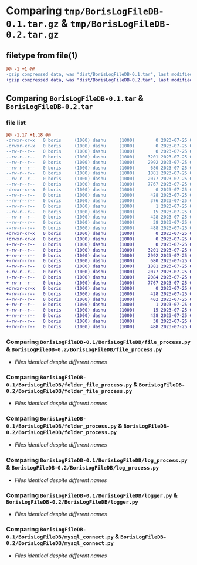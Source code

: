 # Comparing `tmp/BorisLogFileDB-0.1.tar.gz` & `tmp/BorisLogFileDB-0.2.tar.gz`

## filetype from file(1)

```diff
@@ -1 +1 @@
-gzip compressed data, was "dist/BorisLogFileDB-0.1.tar", last modified: Tue Jul 25 08:08:24 2023, max compression
+gzip compressed data, was "dist/BorisLogFileDB-0.2.tar", last modified: Tue Jul 25 08:24:22 2023, max compression
```

## Comparing `BorisLogFileDB-0.1.tar` & `BorisLogFileDB-0.2.tar`

### file list

```diff
@@ -1,17 +1,18 @@
-drwxr-xr-x   0 boris     (1000) dashu     (1000)        0 2023-07-25 08:08:24.000000 BorisLogFileDB-0.1/
-drwxr-xr-x   0 boris     (1000) dashu     (1000)        0 2023-07-25 08:08:24.000000 BorisLogFileDB-0.1/BorisLogFileDB/
--rw-r--r--   0 boris     (1000) dashu     (1000)        0 2023-07-25 03:44:21.000000 BorisLogFileDB-0.1/BorisLogFileDB/__init__.py
--rw-r--r--   0 boris     (1000) dashu     (1000)     3201 2023-07-25 03:43:13.000000 BorisLogFileDB-0.1/BorisLogFileDB/file_process.py
--rw-r--r--   0 boris     (1000) dashu     (1000)     2992 2023-07-25 03:43:13.000000 BorisLogFileDB-0.1/BorisLogFileDB/folder_file_process.py
--rw-r--r--   0 boris     (1000) dashu     (1000)      680 2023-07-25 03:43:13.000000 BorisLogFileDB-0.1/BorisLogFileDB/folder_process.py
--rw-r--r--   0 boris     (1000) dashu     (1000)     1881 2023-07-25 03:43:13.000000 BorisLogFileDB-0.1/BorisLogFileDB/log_process.py
--rw-r--r--   0 boris     (1000) dashu     (1000)     2077 2023-07-25 03:43:13.000000 BorisLogFileDB-0.1/BorisLogFileDB/logger.py
--rw-r--r--   0 boris     (1000) dashu     (1000)     7767 2023-07-25 03:43:13.000000 BorisLogFileDB-0.1/BorisLogFileDB/mysql_connect.py
-drwxr-xr-x   0 boris     (1000) dashu     (1000)        0 2023-07-25 08:08:24.000000 BorisLogFileDB-0.1/BorisLogFileDB.egg-info/
--rw-r--r--   0 boris     (1000) dashu     (1000)      428 2023-07-25 08:08:24.000000 BorisLogFileDB-0.1/BorisLogFileDB.egg-info/PKG-INFO
--rw-r--r--   0 boris     (1000) dashu     (1000)      376 2023-07-25 08:08:24.000000 BorisLogFileDB-0.1/BorisLogFileDB.egg-info/SOURCES.txt
--rw-r--r--   0 boris     (1000) dashu     (1000)        1 2023-07-25 08:08:24.000000 BorisLogFileDB-0.1/BorisLogFileDB.egg-info/dependency_links.txt
--rw-r--r--   0 boris     (1000) dashu     (1000)       15 2023-07-25 08:08:24.000000 BorisLogFileDB-0.1/BorisLogFileDB.egg-info/top_level.txt
--rw-r--r--   0 boris     (1000) dashu     (1000)      428 2023-07-25 08:08:24.000000 BorisLogFileDB-0.1/PKG-INFO
--rw-r--r--   0 boris     (1000) dashu     (1000)       38 2023-07-25 08:08:24.000000 BorisLogFileDB-0.1/setup.cfg
--rw-r--r--   0 boris     (1000) dashu     (1000)      488 2023-07-25 08:07:56.000000 BorisLogFileDB-0.1/setup.py
+drwxr-xr-x   0 boris     (1000) dashu     (1000)        0 2023-07-25 08:24:22.000000 BorisLogFileDB-0.2/
+drwxr-xr-x   0 boris     (1000) dashu     (1000)        0 2023-07-25 08:24:22.000000 BorisLogFileDB-0.2/BorisLogFileDB/
+-rw-r--r--   0 boris     (1000) dashu     (1000)        0 2023-07-25 03:44:21.000000 BorisLogFileDB-0.2/BorisLogFileDB/__init__.py
+-rw-r--r--   0 boris     (1000) dashu     (1000)     3201 2023-07-25 03:43:13.000000 BorisLogFileDB-0.2/BorisLogFileDB/file_process.py
+-rw-r--r--   0 boris     (1000) dashu     (1000)     2992 2023-07-25 03:43:13.000000 BorisLogFileDB-0.2/BorisLogFileDB/folder_file_process.py
+-rw-r--r--   0 boris     (1000) dashu     (1000)      680 2023-07-25 03:43:13.000000 BorisLogFileDB-0.2/BorisLogFileDB/folder_process.py
+-rw-r--r--   0 boris     (1000) dashu     (1000)     1881 2023-07-25 03:43:13.000000 BorisLogFileDB-0.2/BorisLogFileDB/log_process.py
+-rw-r--r--   0 boris     (1000) dashu     (1000)     2077 2023-07-25 03:43:13.000000 BorisLogFileDB-0.2/BorisLogFileDB/logger.py
+-rw-r--r--   0 boris     (1000) dashu     (1000)     2084 2023-07-25 08:23:29.000000 BorisLogFileDB-0.2/BorisLogFileDB/logger2.py
+-rw-r--r--   0 boris     (1000) dashu     (1000)     7767 2023-07-25 03:43:13.000000 BorisLogFileDB-0.2/BorisLogFileDB/mysql_connect.py
+drwxr-xr-x   0 boris     (1000) dashu     (1000)        0 2023-07-25 08:24:22.000000 BorisLogFileDB-0.2/BorisLogFileDB.egg-info/
+-rw-r--r--   0 boris     (1000) dashu     (1000)      428 2023-07-25 08:24:22.000000 BorisLogFileDB-0.2/BorisLogFileDB.egg-info/PKG-INFO
+-rw-r--r--   0 boris     (1000) dashu     (1000)      402 2023-07-25 08:24:22.000000 BorisLogFileDB-0.2/BorisLogFileDB.egg-info/SOURCES.txt
+-rw-r--r--   0 boris     (1000) dashu     (1000)        1 2023-07-25 08:24:22.000000 BorisLogFileDB-0.2/BorisLogFileDB.egg-info/dependency_links.txt
+-rw-r--r--   0 boris     (1000) dashu     (1000)       15 2023-07-25 08:24:22.000000 BorisLogFileDB-0.2/BorisLogFileDB.egg-info/top_level.txt
+-rw-r--r--   0 boris     (1000) dashu     (1000)      428 2023-07-25 08:24:22.000000 BorisLogFileDB-0.2/PKG-INFO
+-rw-r--r--   0 boris     (1000) dashu     (1000)       38 2023-07-25 08:24:22.000000 BorisLogFileDB-0.2/setup.cfg
+-rw-r--r--   0 boris     (1000) dashu     (1000)      488 2023-07-25 08:24:14.000000 BorisLogFileDB-0.2/setup.py
```

### Comparing `BorisLogFileDB-0.1/BorisLogFileDB/file_process.py` & `BorisLogFileDB-0.2/BorisLogFileDB/file_process.py`

 * *Files identical despite different names*

### Comparing `BorisLogFileDB-0.1/BorisLogFileDB/folder_file_process.py` & `BorisLogFileDB-0.2/BorisLogFileDB/folder_file_process.py`

 * *Files identical despite different names*

### Comparing `BorisLogFileDB-0.1/BorisLogFileDB/folder_process.py` & `BorisLogFileDB-0.2/BorisLogFileDB/folder_process.py`

 * *Files identical despite different names*

### Comparing `BorisLogFileDB-0.1/BorisLogFileDB/log_process.py` & `BorisLogFileDB-0.2/BorisLogFileDB/log_process.py`

 * *Files identical despite different names*

### Comparing `BorisLogFileDB-0.1/BorisLogFileDB/logger.py` & `BorisLogFileDB-0.2/BorisLogFileDB/logger.py`

 * *Files identical despite different names*

### Comparing `BorisLogFileDB-0.1/BorisLogFileDB/mysql_connect.py` & `BorisLogFileDB-0.2/BorisLogFileDB/mysql_connect.py`

 * *Files identical despite different names*

